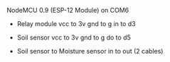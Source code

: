 NodeMCU 0.9 (ESP-12 Module) on COM6

* Relay module 
vcc to 3v
gnd to g
in to d3

* Soil sensor 
vcc to 3v
gnd to g 
do to d5

* Soil sensor to Moisture sensor 
in to out (2 cables) 